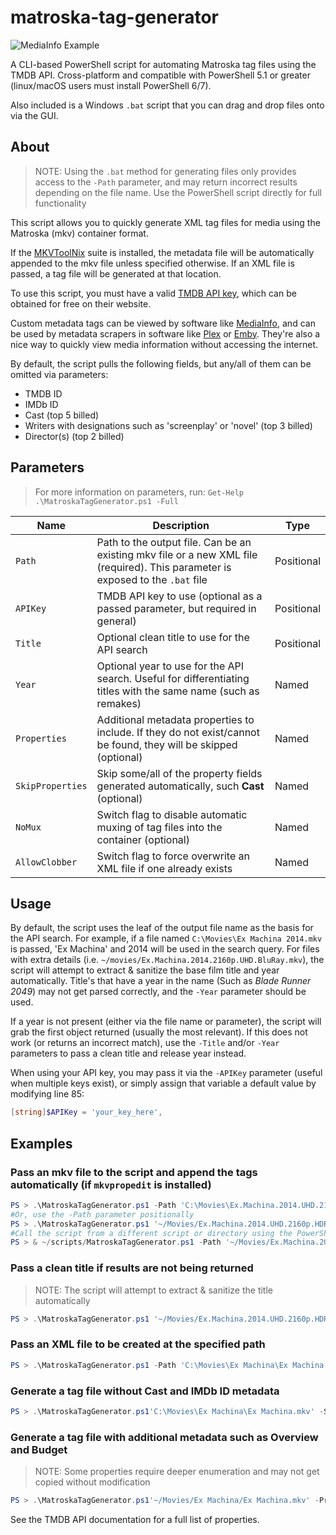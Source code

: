 # matroska-tag-generator

![MediaInfo Example](https://i.imgur.com/s3ohFhp.png)

A CLI-based PowerShell script for automating Matroska tag files using the TMDB API. Cross-platform and compatible with PowerShell 5.1 or greater (linux/macOS users must install PowerShell 6/7). 

Also included is a Windows `.bat` script that you can drag and drop files onto via the GUI.

## About

> NOTE: Using the `.bat` method for generating files only provides access to the `-Path` parameter, and may return incorrect results depending on the file name. Use the PowerShell script directly for full functionality

This script allows you to quickly generate XML tag files for media using the Matroska (mkv) container format.

If the [MKVToolNix](https://mkvtoolnix.download/) suite is installed, the metadata file will be automatically appended to the mkv file unless specified otherwise. If an XML file is passed, a tag file will be generated at that location.

To use this script, you must have a valid [TMDB API key](https://www.themoviedb.org/documentation/api), which can be obtained for free on their website.

Custom metadata tags can be viewed by software like [MediaInfo](https://mediaarea.net/en/MediaInfo), and can be used by metadata scrapers in software like [Plex](https://www.plex.tv/) or [Emby](https://emby.media/). They're also a nice way to quickly view media information without accessing the internet.

By default, the script pulls the following fields, but any/all of them can be omitted via parameters:

- TMDB ID
- IMDb ID
- Cast (top 5 billed)
- Writers with designations such as 'screenplay' or 'novel' (top 3 billed)
- Director(s) (top 2 billed)

## Parameters

> For more information on parameters, run: `Get-Help .\MatroskaTagGenerator.ps1 -Full`

| Name             | Description                                                                                                                     | Type       |
| ---------------- | ------------------------------------------------------------------------------------------------------------------------------- | ---------- |
| `Path`           | Path to the output file. Can be an existing mkv file or a new XML file (required). This parameter is exposed to the `.bat` file | Positional |
| `APIKey`         | TMDB API key to use (optional as a passed parameter, but required in general)                                                   | Positional |
| `Title`          | Optional clean title to use for the API search                                                                                  | Positional |
| `Year`           | Optional year to use for the API search. Useful for differentiating titles with the same name (such as remakes)                 | Named      |
| `Properties`     | Additional metadata properties to include. If they do not exist/cannot be found, they will be skipped (optional)                | Named      |
| `SkipProperties` | Skip some/all of the property fields generated automatically, such **Cast** (optional)                                          | Named      |
| `NoMux`          | Switch flag to disable automatic muxing of tag files into the container (optional)                                              | Named      |
| `AllowClobber`   | Switch flag to force overwrite an XML file if one already exists                                                                | Named      |

## Usage

By default, the script uses the leaf of the output file name as the basis for the API search. For example, if a file named `C:\Movies\Ex Machina 2014.mkv` is passed, 'Ex Machina' and 2014 will be used in the search query. For files with extra details (i.e. `~/movies/Ex.Machina.2014.2160p.UHD.BluRay.mkv`), the script will attempt to extract & sanitize the base film title and year automatically. Title's that have a year in the name (Such as *Blade Runner 2049*) may not get parsed correctly, and the `-Year` parameter should be used.

If a year is not present (either via the file name or parameter), the script will grab the first object returned (usually the most relevant). If this does not work (or returns an incorrect match), use the `-Title` and/or `-Year` parameters to pass a clean title and release year instead.

When using your API key, you may pass it via the `-APIKey` parameter (useful when multiple keys exist), or simply assign that variable a default value by modifying line 85:

```PowerShell
[string]$APIKey = 'your_key_here',
```

## Examples

### Pass an mkv file to the script and append the tags automatically (if `mkvpropedit` is installed)

```PowerShell
PS > .\MatroskaTagGenerator.ps1 -Path 'C:\Movies\Ex.Machina.2014.UHD.2160p.HDR.bluray.mkv'
#Or, use the -Path parameter positionally
PS > .\MatroskaTagGenerator.ps1 '~/Movies/Ex.Machina.2014.UHD.2160p.HDR.bluray.mkv'
#Call the script from a different script or directory using the PowerShell & operator
PS > & ~/scripts/MatroskaTagGenerator.ps1 -Path '~/Movies/Ex.Machina.2014.UHD.2160p.HDR.bluray.mkv'
```

### Pass a clean title if results are not being returned

> NOTE: The script will attempt to extract & sanitize the title automatically

```PowerShell
PS > .\MatroskaTagGenerator.ps1 '~/Movies/Ex.Machina.2014.UHD.2160p.HDR.bluray.mkv' -Title 'Ex Machina'
```

### Pass an XML file to be created at the specified path

```PowerShell
PS > .\MatroskaTagGenerator.ps1 -Path 'C:\Movies\Ex Machina\Ex Machina.xml'
```

### Generate a tag file without Cast and IMDb ID metadata

```PowerShell
PS > .\MatroskaTagGenerator.ps1'C:\Movies\Ex Machina\Ex Machina.mkv' -SkipProperties cast, IMDbID
```

### Generate a tag file with additional metadata such as Overview and Budget

> NOTE: Some properties require deeper enumeration and may not get copied without modification

```PowerShell
PS > .\MatroskaTagGenerator.ps1'~/Movies/Ex Machina/Ex Machina.mkv' -Properties budget, overview
```

See the TMDB API documentation for a full list of properties.
